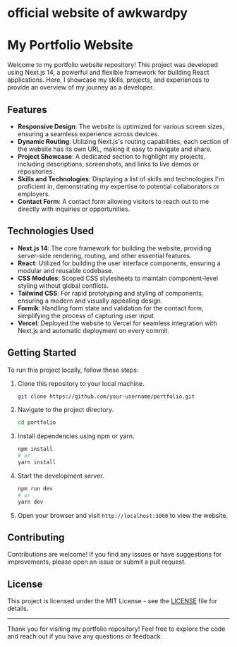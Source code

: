 # official website of awkwardpy

# My Portfolio Website

Welcome to my portfolio website repository! This project was developed using Next.js 14, a powerful and flexible framework for building React applications. Here, I showcase my skills, projects, and experiences to provide an overview of my journey as a developer.

## Features

- **Responsive Design**: The website is optimized for various screen sizes, ensuring a seamless experience across devices.
- **Dynamic Routing**: Utilizing Next.js's routing capabilities, each section of the website has its own URL, making it easy to navigate and share.
- **Project Showcase**: A dedicated section to highlight my projects, including descriptions, screenshots, and links to live demos or repositories.
- **Skills and Technologies**: Displaying a list of skills and technologies I'm proficient in, demonstrating my expertise to potential collaborators or employers.
- **Contact Form**: A contact form allowing visitors to reach out to me directly with inquiries or opportunities.

## Technologies Used

- **Next.js 14**: The core framework for building the website, providing server-side rendering, routing, and other essential features.
- **React**: Utilized for building the user interface components, ensuring a modular and reusable codebase.
- **CSS Modules**: Scoped CSS stylesheets to maintain component-level styling without global conflicts.
- **Tailwind CSS**: For rapid prototyping and styling of components, ensuring a modern and visually appealing design.
- **Formik**: Handling form state and validation for the contact form, simplifying the process of capturing user input.
- **Vercel**: Deployed the website to Vercel for seamless integration with Next.js and automatic deployment on every commit.

## Getting Started

To run this project locally, follow these steps:

1. Clone this repository to your local machine.
   ```bash
   git clone https://github.com/your-username/portfolio.git
   ```
2. Navigate to the project directory.
   ```bash
   cd portfolio
   ```
3. Install dependencies using npm or yarn.
   ```bash
   npm install
   # or
   yarn install
   ```
4. Start the development server.
   ```bash
   npm run dev
   # or
   yarn dev
   ```
5. Open your browser and visit `http://localhost:3000` to view the website.

## Contributing

Contributions are welcome! If you find any issues or have suggestions for improvements, please open an issue or submit a pull request. 

## License

This project is licensed under the MIT License - see the [LICENSE](LICENSE) file for details.

---

Thank you for visiting my portfolio repository! Feel free to explore the code and reach out if you have any questions or feedback.
